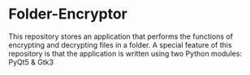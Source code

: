 # Folder-Encryptor
This repository stores an application that performs the functions of encrypting and decrypting files in a folder. A special feature of this repository is that the application is written using two Python modules: PyQt5 &amp; Gtk3
